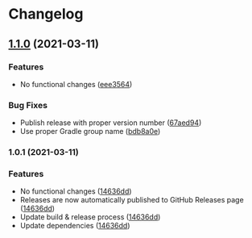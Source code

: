 # Changelog

## [1.1.0](https://www.github.com/fortify-ps/fortify-ssc-parser-symfony-security-checker/compare/v1.0.1...v1.1.0) (2021-03-11)


### Features

* No functional changes ([eee3564](https://www.github.com/fortify-ps/fortify-ssc-parser-symfony-security-checker/commit/eee356463e92bb4931342157e21e474431e3874b))


### Bug Fixes

* Publish release with proper version number ([67aed94](https://www.github.com/fortify-ps/fortify-ssc-parser-symfony-security-checker/commit/67aed94a083396319e75c7417b55c473bf130f33))
* Use proper Gradle group name ([bdb8a0e](https://www.github.com/fortify-ps/fortify-ssc-parser-symfony-security-checker/commit/bdb8a0e9b2c391bfeceee7706ef3e060a02de37e))

### 1.0.1 (2021-03-11)


### Features

* No functional changes ([14636dd](https://www.github.com/fortify-ps/fortify-ssc-parser-symfony-security-checker/commit/14636dd4de57b2a5ec74cdbab8d1601ac4f7d86f))
* Releases are now automatically published to GitHub Releases page ([14636dd](https://www.github.com/fortify-ps/fortify-ssc-parser-symfony-security-checker/commit/14636dd4de57b2a5ec74cdbab8d1601ac4f7d86f))
* Update build & release process ([14636dd](https://www.github.com/fortify-ps/fortify-ssc-parser-symfony-security-checker/commit/14636dd4de57b2a5ec74cdbab8d1601ac4f7d86f))
* Update dependencies ([14636dd](https://www.github.com/fortify-ps/fortify-ssc-parser-symfony-security-checker/commit/14636dd4de57b2a5ec74cdbab8d1601ac4f7d86f))
